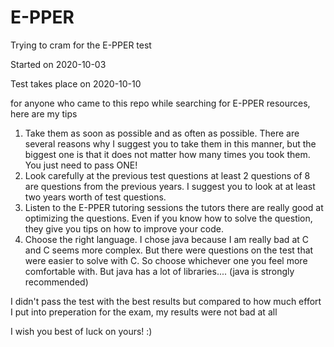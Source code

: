 # E-PPER

Trying to cram for the E-PPER test

Started on 2020-10-03

Test takes place on 2020-10-10

for anyone who came to this repo while searching for E-PPER resources, here are my tips

1. Take them as soon as possible and as often as possible. 
  There are several reasons why I suggest you to take them in this manner, but the biggest one is that it does not matter how many times you took them. You just need to pass ONE!
2. Look carefully at the previous test questions
  at least 2 questions of 8 are questions from the previous years. I suggest you to look at at least two years worth of test questions.
3. Listen to the E-PPER tutoring sessions
  the tutors there are really good at optimizing the questions. Even if you know how to solve the question, they give you tips on how to improve your code.
4. Choose the right language. 
  I chose java because I am really bad at C and C seems more complex. But there were questions on the test that were easier to solve with C. So choose whichever one you feel more comfortable with. But java has a lot of libraries.... (java is strongly recommended)

I didn't pass the test with the best results but compared to how much effort I put into preperation for the exam, my results were not bad at all

I wish you best of luck on yours! :)
  
